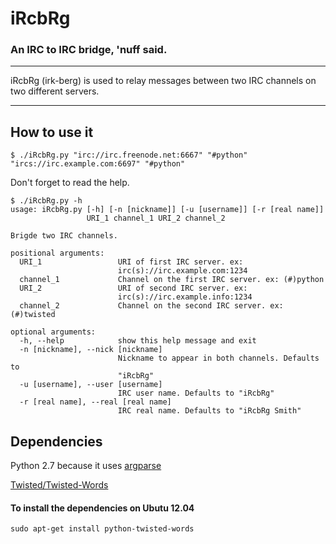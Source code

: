 iRcbRg
======

### An IRC to IRC bridge, 'nuff said. ###


************************
iRcbRg (irk-berg) is used to relay messages between two IRC channels on two different servers.
************************

How to use it
-------------
```
$ ./iRcbRg.py "irc://irc.freenode.net:6667" "#python" "ircs://irc.example.com:6697" "#python"
```
Don't forget to read the help.
```
$ ./iRcbRg.py -h
usage: iRcbRg.py [-h] [-n [nickname]] [-u [username]] [-r [real name]]
                 URI_1 channel_1 URI_2 channel_2

Brigde two IRC channels.

positional arguments:
  URI_1                 URI of first IRC server. ex:
                        irc(s)://irc.example.com:1234
  channel_1             Channel on the first IRC server. ex: (#)python
  URI_2                 URI of second IRC server. ex:
                        irc(s)://irc.example.info:1234
  channel_2             Channel on the second IRC server. ex: (#)twisted

optional arguments:
  -h, --help            show this help message and exit
  -n [nickname], --nick [nickname]
                        Nickname to appear in both channels. Defaults to
                        "iRcbRg"
  -u [username], --user [username]
                        IRC user name. Defaults to "iRcbRg"
  -r [real name], --real [real name]
                        IRC real name. Defaults to "iRcbRg Smith"
```

Dependencies
------------
Python 2.7 because it uses [argparse](http://docs.python.org/dev/library/argparse.html)

[Twisted/Twisted-Words](https://en.wikipedia.org/wiki/Twisted_(software))

#### To install the dependencies on Ubutu 12.04 ####
```
sudo apt-get install python-twisted-words
```
